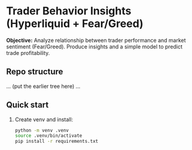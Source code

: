 # Trader Behavior Insights (Hyperliquid + Fear/Greed)

**Objective:** Analyze relationship between trader performance and market sentiment (Fear/Greed). Produce insights and a simple model to predict trade profitability.

## Repo structure
...
(put the earlier tree here)
...

## Quick start
1. Create venv and install:
   ```bash
   python -m venv .venv
   source .venv/bin/activate
   pip install -r requirements.txt
